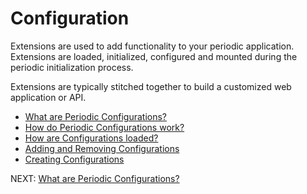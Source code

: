 # Configuration

Extensions are used to add functionality to your periodic application. Extensions are loaded, initialized, configured and mounted during the periodic initialization process.

Extensions are typically stitched together to build a customized web application or API.

* [ What are Periodic Configurations? ](https://github.com/typesettin/periodicjs/blob/master/doc/configurations/02-what-are-periodic-configurations.md)
* [ How do Periodic Configurations work? ](https://github.com/typesettin/periodicjs/blob/master/doc/configurations/03-how-do-periodic-configurations-work.md)
* [ How are Configurations loaded? ](https://github.com/typesettin/periodicjs/blob/master/doc/configurations/03-how-are-configurations-loaded.md)
* [ Adding and Removing Configurations ](https://github.com/typesettin/periodicjs/blob/master/doc/configurations/04-adding-and-removing-configurations.md)
* [ Creating Configurations ](https://github.com/typesettin/periodicjs/blob/master/doc/configurations/05-creating-your-own-configurations.md)

NEXT: [ What are Periodic Configurations? ](https://github.com/typesettin/periodicjs/blob/master/doc/configurations/02-what-are-periodic-configurations.md)